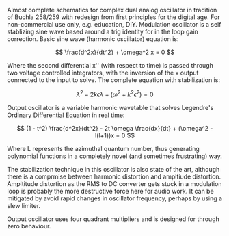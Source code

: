 Almost complete schematics for complex dual analog oscillator in tradition of Buchla 258/259 with redesign from first principles for the digital age. For non-commercial use only, e.g. education, DIY.
Modulation oscillator is a self stablizing sine wave based around a trig identity for in the loop gain correction. Basic sine wave (harmonic oscillator) equation is:

$$
\frac{d^2x}{dt^2} + \omega^2 x = 0
$$

Where the second differential x'' (with respect to time) is passed through two voltage controlled integrators, with the inversion of the x output connected to the input to solve. The complete equation with stabilization is:

$$ \lambda^2 - 2k \epsilon \lambda + (\omega^2 + k^2 \epsilon^2) = 0 $$


Output oscillator is a variable harmonic wavetable that solves Legendre's Ordinary Differential Equation in real time:

$$
(1 - t^2) \frac{d^2x}{dt^2} - 2t \omega \frac{dx}{dt} + (\omega^2 - l(l+1))x = 0
$$

Where L represents the azimuthal quantum number, thus generating polynomial functions in a completely novel (and sometimes frustrating) way.

The stabilization technique in this oscillator is also state of the art, although there is a comprmise between harmonic distortion and ampltiude distortion. Ampltitude distortion as the RMS to DC converter gets stuck in a modulation loop is probably the more destructive force here for audio work. It can be mitigated by avoid rapid changes in oscillator frequency, perhaps by using a slew limiter.

Output oscillator uses four quadrant multipliers and is designed for through zero behaviour.
